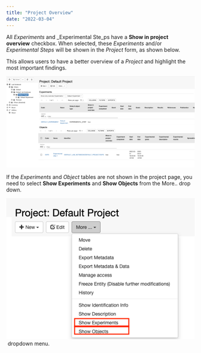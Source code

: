 ```yaml
---
title: "Project Overview"
date: "2022-03-04"
---
```


  
All _Experiments_ and _Experimental Ste_ps have a **Show in project overview** checkbox. When selected, these _Experiments_ and/or _Experimental Steps_ will be shown in the _Project_ form, as shown below.

This allows users to have a better overview of a _Project_ and highlight the most important findings.

![](images/project-overview-1024x495.png)

If the _Experiments_ and _Object_ tables are not shown in the project page, you need to select **Show Experiments** and **Show Objects** from the More.. drop down.

![](images/show-experiments-objects-in-projects.png) dropdown menu.
